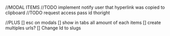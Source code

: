 //MODAL ITEMS
//TODO implement notify user that hyperlink was copied to clipboard
//TODO request access pass id thoright

//PLUS
[] esc on modals
[] show in tabs all amount of each items
[] create multiples urls?
[] Change Id to slugs
